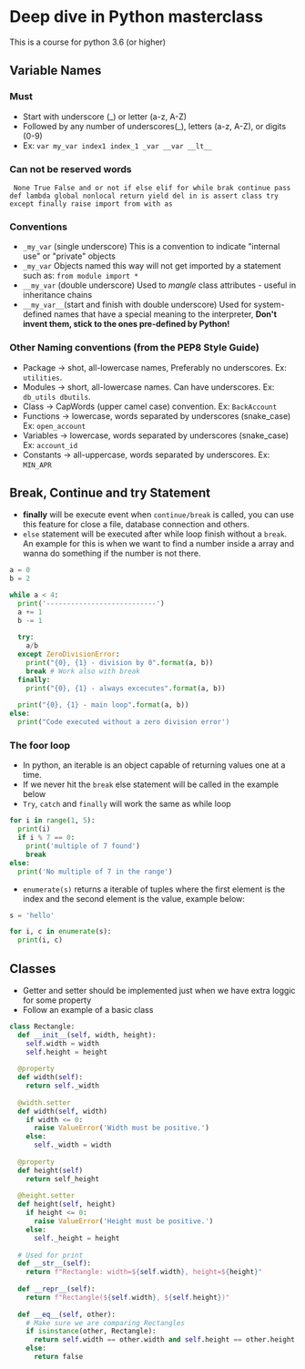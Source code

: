 # Deep dive in Python masterclass
This is a course for python 3.6 (or higher)
## Variable Names
### Must
- Start with underscore (_) or letter (a-z, A-Z)
- Followed by any number of underscores(_), letters (a-z, A-Z), or digits (0-9)
- Ex: `var my_var index1 index_1 _var __var __lt__`
### Can not be reserved words
` None True False and or not if else elif for while brak continue pass def lambda global nonlocal return yield del in is assert class try except finally raise import from with as`
### Conventions
- `_my_var` (single underscore) This is a convention to indicate "internal use" or "private" objects
- `_my_var` Objects named this way will not get imported by a statement such as: `from module import *`
- `__my_var` (double underscore) Used to *mangle* class attributes - useful in inheritance chains
- `__my_var__`(start and finish with double underscore) Used for system-defined names that have a special meaning to the interpreter, **Don't invent them, stick to the ones pre-defined by Python!**
### Other Naming conventions (from the PEP8 Style Guide)
- Package -> shot, all-lowercase names, Preferably no underscores. Ex: `utilities`.
- Modules -> short, all-lowercase names. Can have underscores. Ex: `db_utils dbutils`.
- Class -> CapWords (upper camel case) convention. Ex: `BackAccount`
- Functions -> lowercase, words separated by underscores (snake_case) Ex: `open_account` 
- Variables -> lowercase, words separated by underscores (snake_case) Ex: `account_id`
- Constants -> all-uppercase, words separated by underscores. Ex: `MIN_APR`

## Break, Continue and try Statement 

- **finally** will be execute event when `continue/break` is called, you can use this feature for close a file, database connection and others. 
- `else` statement will be executed after while loop finish without a `break`. An example for this is when we want to find a number inside a array and wanna do something if the number is not there.

``` python
a = 0
b = 2

while a < 4:
  print('---------------------------')
  a += 1
  b -= 1
  
  try:
    a/b
  except ZeroDivisionError:
    print("{0}, {1} - division by 0".format(a, b))
    break # Work also with break
  finally:
    print("{0}, {1} - always excecutes".format(a, b))
  
  print("{0}, {1} - main loop".format(a, b))
else:
  print("Code executed without a zero division error')
```

### The foor loop
- In python, an iterable is an object capable of returning values one at a time.
- If we never hit the `break` else statement will be called in the example below
- `Try`, `catch` and `finally` will work the same as while loop
``` python
for i in range(1, 5):
  print(i)
  if i % 7 == 0:
    print('multiple of 7 found')
    break
else:
  print('No multiple of 7 in the range')
```
- `enumerate(s)` returns a iterable of tuples where the first element is the index and the second element is the value, example below:
``` python
s = 'hello'

for i, c in enumerate(s):
  print(i, c)
```

## Classes
- Getter and setter should be implemented just when we have extra loggic for some property
- Follow an example of a basic class
``` python
class Rectangle:
  def __init__(self, width, height):
    self.width = width
    self.height = height
  
  @property
  def width(self):
    return self._width
  
  @width.setter
  def width(self, width)
    if width <= 0:
      raise ValueError('Width must be positive.')
    else:
      self._width = width
  
  @property
  def height(self)
    return self_height
  
  @height.setter
  def height(self, height)
    if height <= 0:
      raise ValueError('Height must be positive.')
    else:
      self._height = height
  
  # Used for print
  def __str__(self):
    return f"Rectangle: width=${self.width}, height=${height}"
  
  def __repr__(self):
    return f"Rectangle(${self.width}, ${self.height})"
   
  def __eq__(self, other):
    # Make sure we are comparing Rectangles
    if isinstance(other, Rectangle):
      return self.width == other.width and self.height == other.height
    else:
      return false    
```


